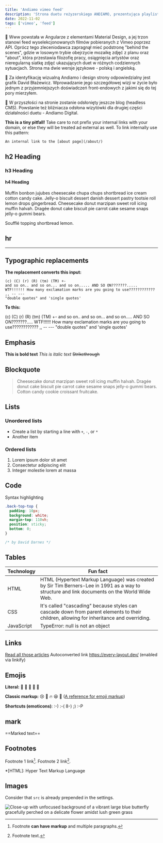 ```yaml
---
title: 'Andiamo vimeo feed'
description: 'Strona duetu reżyzerskiego ANDIAMO, prezentująca playlistę video z utworami reżyserów w formie designerskiego feedu miniaturek.'
date: 2022-11-02
tags: ['vimeo', 'feed']
---
```


🎥 Www powstała w Angularze z elementami Material Design, a jej trzon stanowi feed wyselekcjonowanych filmów pobieranych z Vimeo poprzez API. Oprócz tego zleceniodawca zapragnął mieć podstronę "behind the scenes", gdzie w losowym trybie obejrzycie mozaikę zdjęć z planu oraz "about", która przestawia filozofię pracy, osiągnięcia artystów oraz nieregularną siatkę zdjęć ukazujących duet w różnych codziennych sytuacjach. Strona ma dwie wersje językowe - polską i angielską.

🎨 Za identyfikację wizualną Andiamo i design strony odpowiedzialny jest grafik David Błażewicz. Wprowadzanie jego szczegółowej wizji w życie było jednym z przyjemniejszych doświadczeń front-endowych z jakimi się do tej pory mierzyłem.

🔮 W przyszłości na stronie zostanie odsłonięty jeszcze blog (headless CMS). Powstanie też bliźniacza odsłona wizytówki dla drugiej części działalności duetu - Andiamo Digital.

**This is a tiny pitfall!**
Take care to not prefix your internal links with your domain, or else they will be treated ad external as well. To link internally use this pattern:

```
An internal link to the [about page](/about/)
```

## h2 Heading

### h3 Heading

#### h4 Heading

Muffin bonbon jujubes cheesecake chupa chups shortbread ice cream cotton candy cake. Jelly-o biscuit dessert danish dessert pastry tootsie roll lemon drops gingerbread. Cheesecake donut marzipan sweet roll icing muffin halvah. Dragée donut cake biscuit pie carrot cake sesame snaps jelly-o gummi bears.

Soufflé topping shortbread lemon.

## hr

---

## Typographic replacements

**The replacement converts this input:**

```
(c) (C) (r) (R) (tm) (TM) +-
and so on.. and so on... and so on..... AND SO ON???????.....
WTF!!!!!! How many exclamation marks are you going to use????????????
,, -- ---
"double quotes" and 'single quotes'
```

**To this:**

(c) (C) (r) (R) (tm) (TM) +-
and so on.. and so on... and so on..... AND SO ON???????.....
WTF!!!!!! How many exclamation marks are you going to use????????????
,, -- ---
"double quotes" and 'single quotes'

## Emphasis

**This is bold text**
_This is italic text_
~~Strikethrough~~

## Blockquote

> Cheesecake donut marzipan sweet roll icing muffin halvah. Dragée donut cake biscuit pie carrot cake sesame snaps jelly-o gummi bears. Cotton candy cookie croissant fruitcake.

## Lists

### Unordered lists

- Create a list by starting a line with `+`, `-`, or `*`
- Another item

### Ordered lists

1. Lorem ipsum dolor sit amet
2. Consectetur adipiscing elit
3. Integer molestie lorem at massa

## Code

Syntax highlighting

```css
.back-top-top {
  padding: 10px;
  background: white;
  margin-top: 110vh;
  position: sticky;
  bottom: 0;
}

/* by David Darnes */
```

## Tables

| Technology | Fun fact                                                                                                                                    |
| ---------- | ------------------------------------------------------------------------------------------------------------------------------------------- |
| HTML       | HTML (Hypertext Markup Language) was created by Sir Tim Berners-Lee in 1991 as a way to structure and link documents on the World Wide Web. |
| CSS        | It's called "cascading" because styles can cascade down from parent elements to their children, allowing for inheritance and overriding.    |
| JavaScript | TypeError: null is not an object                                                                                                            |

## Links

[Read all those articles](https://moderncss.dev/)
Autoconverted link https://every-layout.dev/ (enabled via linkify)

## Emojis

**Literal:**
🤩 💯 💚 👻 👾

**Classic markup:**
:cry: :poop: :fire: :laughing: :christmas_tree:
([A reference for emoji markup](https://gist.github.com/rxaviers/7360908))

**Shortcuts (emoticons)**:
:-) :-( 8-) ;) :-P

## mark

==Marked text==

## Footnotes

Footnote 1 link[^first].
Footnote 2 link[^second].

[^first]:
    Footnote **can have markup**
    and multiple paragraphs.

[^second]: Footnote text.

\*[HTML]: Hyper Text Markup Language

## Images

Consider that `src` is already prepended in the settings.

![Close-up with unfocused background of a vibrant large blue butterfly gracefully perched on a delicate flower amidst lush green grass](/assets/images/gallery/asturias-4.jpg)
